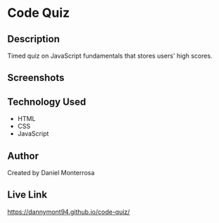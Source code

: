# Code Quiz

## Description
Timed quiz on JavaScript fundamentals that stores users' high scores.

## Screenshots
<!-- Add here later -->

## Technology Used
* HTML
* CSS
* JavaScript

## Author
Created by Daniel Monterrosa

## Live Link
https://dannymont94.github.io/code-quiz/
